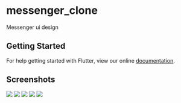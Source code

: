 # messenger_clone

Messenger ui design 

## Getting Started

For help getting started with Flutter, view our online
[documentation](https://flutter.io/).

## Screenshots

![](screenshots/chatsPage.png)
![](screenshots/discoverPage1.png)
![](screenshots/discoverPage2.png)
![](screenshots/peoplePage.png)
![](screenshots/profilePage.png)
